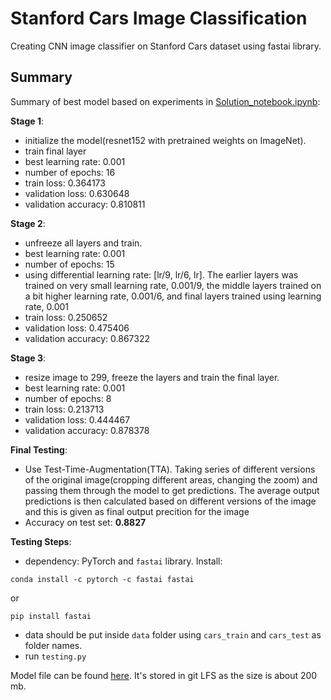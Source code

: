 # Stanford Cars Image Classification 

Creating CNN image classifier on Stanford Cars dataset using fastai library.

## Summary

Summary of best model based on experiments in [Solution_notebook.ipynb](https://github.com/avkmal/StanfordCars/blob/master/Solution_notebook.ipynb):

**Stage 1**:
- initialize the model(resnet152 with pretrained weights on ImageNet).
- train final layer
- best learning rate: 0.001
- number of epochs: 16
- train loss: 0.364173 	
- validation loss: 0.630648
- validation accuracy: 0.810811

**Stage 2**:
- unfreeze all layers and train.
- best learning rate: 0.001
- number of epochs: 15
- using differential learning rate: [lr/9, lr/6, lr]. The earlier layers was trained on very small learning rate, 0.001/9, the middle layers trained on a  bit higher learning rate, 0.001/6, and final layers trained using learning rate, 0.001
- train loss: 0.250652 	
- validation loss: 0.475406
- validation accuracy: 0.867322

**Stage 3**:
- resize image to 299, freeze the layers and train the final layer.
- best learning rate: 0.001
- number of epochs: 8
- train loss: 0.213713 	
- validation loss: 0.444467
- validation accuracy: 0.878378

**Final Testing**: <br>
- Use Test-Time-Augmentation(TTA). Taking series of different versions of the original image(cropping different areas, changing the zoom) and passing them through the model to get predictions. The average output predictions is then calculated based on different versions of the image and this is given as final output precition for the image
- Accuracy on test set: **0.8827**

**Testing Steps**:
- dependency: PyTorch and `fastai` library. Install:
```
conda install -c pytorch -c fastai fastai
```
or

```
pip install fastai
```
  
- data should be put inside `data` folder using `cars_train` and `cars_test` as folder names.
- run `testing.py`

Model file can be found [here](https://github.com/avkmal/StanfordCars/tree/master/data/models). It's stored in git LFS as the size is about 200 mb.

